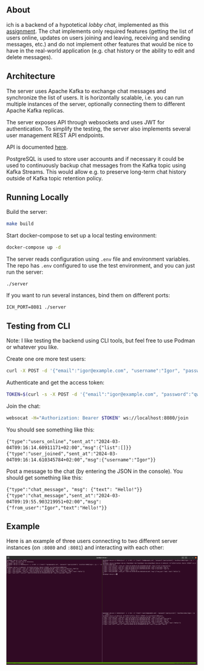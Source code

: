 ## About

ich is a backend of a hypotetical *lobby chat*, implemented as this [assignment](https://github.com/noice-com/developer-assignment). The chat implements only required features (getting the list of users online, updates on users joining and leaving, receiving and sending messages, etc.) and do not implement other features that would be nice to have in the real-world application (e.g. chat history or the ability to edit and delete messages).

## Architecture

The server uses Apache Kafka to exchange chat messages and synchronize the list of users. It is horizontally scalable, i.e. you can run multiple instances of the server, optionally connecting them to different Apache Kafka replicas.

The server exposes API through websockets and uses JWT for authentication. To simplify the testing, the server also implements several user management REST API endpoints.

API is documented [here](doc/api.md).

PostgreSQL is used to store user accounts and if necessary it could be used to continuously backup chat messages from the Kafka topic using Kafka Streams. This would allow e.g. to preserve long-term chat history outside of Kafka topic retention policy. 

## Running Locally

Build the server:

```bash
make build
```

Start docker-compose to set up a local testing environment:
```bash
docker-compose up -d
```

The server reads configuration using `.env` file and environment variables. The repo has `.env` configured to use the test environment, and you can just run the server:

```
./server
```

If you want to run several instances, bind them on different ports:

```
ICH_PORT=8081 ./server
```

## Testing from CLI

Note: I like testing the backend using CLI tools, but feel free to use Podman or whatever you like.

Create one ore more test users:
```bash
curl -X POST -d '{"email":"igor@example.com", "username":"Igor", "password":"qwerty123456"}' localhost:8080/createUser
```

Authenticate and get the access token:
```bash
TOKEN=$(curl -s -X POST -d '{"email":"igor@example.com", "password":"qwerty123456"}' localhost:8080/login | jq -r '.token')
```

Join the chat:
```bash
websocat -H="Authorization: Bearer $TOKEN" ws://localhost:8080/join
```

You should see something like this:

```
{"type":"users_online","sent_at":"2024-03-04T09:16:14.60911171+02:00","msg":{"list":[]}}
{"type":"user_joined","sent_at":"2024-03-04T09:16:14.610345784+02:00","msg":{"username":"Igor"}}
```

Post a message to the chat (by entering the JSON in the console). You should get something like this:

```
{"type":"chat_message", "msg": {"text": "Hello!"}}
{"type":"chat_message","sent_at":"2024-03-04T09:19:55.903219951+02:00","msg":{"from_user":"Igor","text":"Hello!"}}
```

## Example

Here is an example of three users connecting to two different server instances (on `:8080` and `:8081`) and interacting with each other:

![Example](doc/screenshot.png)